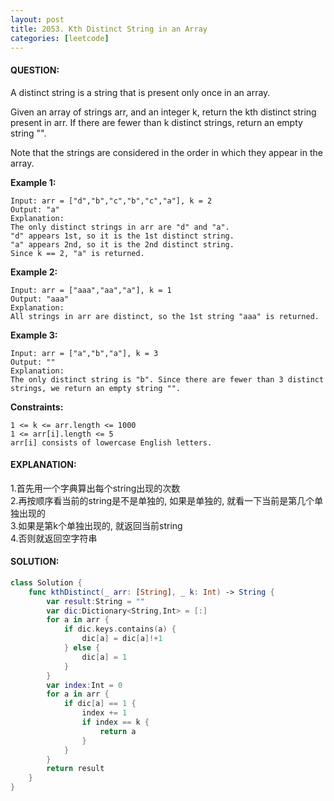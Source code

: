 ```yaml
---
layout: post
title: 2053. Kth Distinct String in an Array
categories: [leetcode]
---
```

#### QUESTION:
A distinct string is a string that is present only once in an array.

Given an array of strings arr, and an integer k, return the kth distinct string present in arr. If there are fewer than k distinct strings, return an empty string "".

Note that the strings are considered in the order in which they appear in the array.

 

__Example 1:__
```
Input: arr = ["d","b","c","b","c","a"], k = 2
Output: "a"
Explanation:
The only distinct strings in arr are "d" and "a".
"d" appears 1st, so it is the 1st distinct string.
"a" appears 2nd, so it is the 2nd distinct string.
Since k == 2, "a" is returned. 
```
__Example 2:__
```
Input: arr = ["aaa","aa","a"], k = 1
Output: "aaa"
Explanation:
All strings in arr are distinct, so the 1st string "aaa" is returned.
```
__Example 3:__
```
Input: arr = ["a","b","a"], k = 3
Output: ""
Explanation:
The only distinct string is "b". Since there are fewer than 3 distinct strings, we return an empty string "".
```

__Constraints:__
```
1 <= k <= arr.length <= 1000
1 <= arr[i].length <= 5
arr[i] consists of lowercase English letters.
```
#### EXPLANATION:

1.首先用一个字典算出每个string出现的次数  
2.再按顺序看当前的string是不是单独的, 如果是单独的, 就看一下当前是第几个单独出现的  
3.如果是第k个单独出现的, 就返回当前string  
4.否则就返回空字符串

#### SOLUTION:
```swift
class Solution {
    func kthDistinct(_ arr: [String], _ k: Int) -> String {
        var result:String = ""
        var dic:Dictionary<String,Int> = [:]
        for a in arr {
            if dic.keys.contains(a) {
                dic[a] = dic[a]!+1
            } else {
                dic[a] = 1
            }
        }
        var index:Int = 0
        for a in arr {
            if dic[a] == 1 {
                index += 1
                if index == k {
                    return a
                }
            }
        }
        return result
    }
}
```

